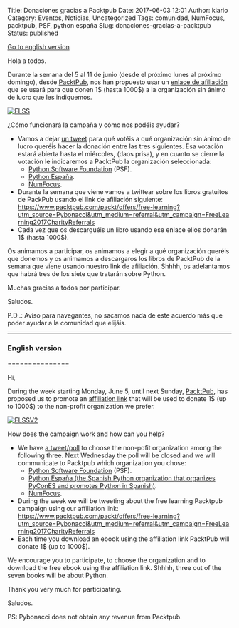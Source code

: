 Title: Donaciones gracias a Packtpub
Date: 2017-06-03 12:01
Author: kiario
Category: Eventos, Noticias, Uncategorized
Tags: comunidad, NumFocus, packtpub, PSF, python españa
Slug: donaciones-gracias-a-packtpub
Status: published

[Go to english version](#en)

Hola a todos.

Durante la semana del 5 al 11 de junio (desde el próximo lunes al
próximo domingo), desde [PacktPub](https://www.packtpub.com/), nos han
propuesto usar un [enlace de
afiliación](https://en.wikipedia.org/wiki/UTM_parameters) que se usará
para que donen 1\$ (hasta 1000\$) a la organización sin ánimo de lucro
que les indiquemos.

[![FLSS](https://www.pybonacci.org/images/2017/06/FLSS-Social-V2-300x150.png?style=centerme)](https://www.packtpub.com/packt/offers/free-learning?utm_source=Pybonacci&utm_medium=referral&utm_campaign=FreeLearning2017CharityReferrals)

¿Cómo funcionará la campaña y cómo nos podéis ayudar?

-   Vamos a dejar [un
    tweet](https://twitter.com/Pybonacci/status/870943704500056065) para
    qué votéis a qué organización sin ánimo de lucro queréis hacer la
    donación entre las tres siguientes. Esa votación estará abierta
    hasta el miércoles, (daos prisa), y en cuanto se cierre la votación
    le indicaremos a PacktPub la organización seleccionada:
    -   [Python Software Foundation](https://www.python.org/psf/) (PSF).
    -   [Python España](https://es.python.org/).
    -   [NumFocus](https://www.numfocus.org/).
-   Durante la semana que viene vamos a twittear sobre los libros
    gratuitos de PackPub usando el link de afiliación siguiente:
    <https://www.packtpub.com/packt/offers/free-learning?utm_source=Pybonacci&utm_medium=referral&utm_campaign=FreeLearning2017CharityReferrals>
-   Cada vez que os descarguéis un libro usando ese enlace ellos donarán
    1\$ (hasta 1000\$).

Os animamos a participar, os animamos a elegir a qué organización
queréis que donemos y os animamos a descargaros los libros de PacktPub
de la semana que viene usando nuestro link de afiliación. Shhhh, os
adelantamos que habrá tres de los siete que tratarán sobre Python.

Muchas gracias a todos por participar.

Saludos.

P.D..: Aviso para navegantes, no sacamos nada de este acuerdo más que
poder ayudar a la comunidad que elijáis.

------------------------------------------------------------------------

### <a name="en"></a>English version
===============

Hi,

During the week starting Monday, June 5, until next Sunday,
[PacktPub](https://www.packtpub.com/), has proposed us to promote an
[affiliation link](https://en.wikipedia.org/wiki/UTM_parameters) that
will be used to donate 1\$ (up to 1000\$) to the non-profit organization
we prefer.

[![FLSSV2](https://www.pybonacci.org/images/2017/06/FLSS-Social-V2-300x150.png?style=centerme)](https://www.packtpub.com/packt/offers/free-learning?utm_source=Pybonacci&utm_medium=referral&utm_campaign=FreeLearning2017CharityReferrals)

How does the campaign work and how can you help?

-   We have [a
    tweet/poll](https://twitter.com/Pybonacci/status/870943704500056065)
    to choose the non-pofit organization among the following three. Next
    Wednesday the poll will be closed and we will communicate to
    Packtpub which organization you chose:
    -   [Python Software Foundation](https://www.python.org/psf/) (PSF).
    -   [Python España (the Spanish Python organization that organizes
        PyConES and promotes Python in
        Spanish)](https://es.python.org/).
    -   [NumFocus](https://www.numfocus.org/).
-   During the week we will be tweeting about the free learning Packtpub
    campaign using our affiliation link:
    <https://www.packtpub.com/packt/offers/free-learning?utm_source=Pybonacci&utm_medium=referral&utm_campaign=FreeLearning2017CharityReferrals>
-   Each time you download an ebook using the affiliation link PacktPub
    will donate 1\$ (up to 1000\$).

We encourage you to participate, to choose the organization and to
download the free ebook using the affiliation link. Shhhh, three out of
the seven books will be about Python.

Thank you very much for participating.

Saludos.

PS: Pybonacci does not obtain any revenue from Packtpub.
